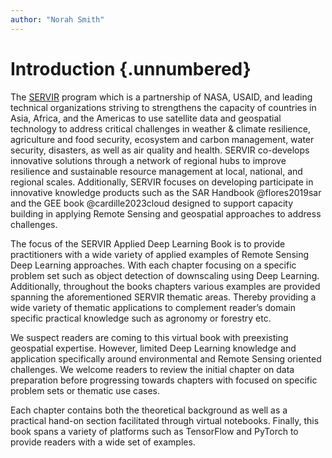 ```yaml
---
author: "Norah Smith"
---
```


# Introduction {.unnumbered}


The [SERVIR](https://servirglobal.net/) program which is a partnership of NASA, USAID, and leading technical organizations striving to strengthens the capacity of countries in Asia, Africa, and the Americas to use satellite data and geospatial technology to address critical challenges in weather & climate resilience, agriculture and food security, ecosystem and carbon management, water security, disasters, as well as air quality and health. SERVIR co-develops innovative solutions through a network of regional hubs to improve resilience and sustainable resource management at local, national, and regional scales. Additionally, SERVIR focuses on developing participate in innovative knowledge products such as the SAR Handbook @flores2019sar and the GEE book @cardille2023cloud designed to support capacity building in applying Remote Sensing and geospatial approaches to address challenges.

The focus of the SERVIR Applied Deep Learning Book is to provide practitioners with a wide variety of applied examples of Remote Sensing Deep Learning approaches. With each chapter focusing on a specific problem set such as object detection of downscaling using Deep Learning. Additionally, throughout the books chapters various examples are provided spanning the aforementioned SERVIR thematic areas. Thereby providing a wide variety of thematic applications to complement reader’s domain specific practical knowledge such as agronomy or forestry etc.

We suspect readers are coming to this virtual book with preexisting geospatial expertise. However, limited Deep Learning knowledge and application specifically around environmental and Remote Sensing oriented challenges. We welcome readers to review the initial chapter on data preparation before progressing towards chapters with focused on specific problem sets or thematic use cases.

Each chapter contains both the theoretical background as well as a practical hand-on section facilitated through virtual notebooks. Finally, this book spans a variety of platforms such as TensorFlow and PyTorch to provide readers with a wide set of examples.
